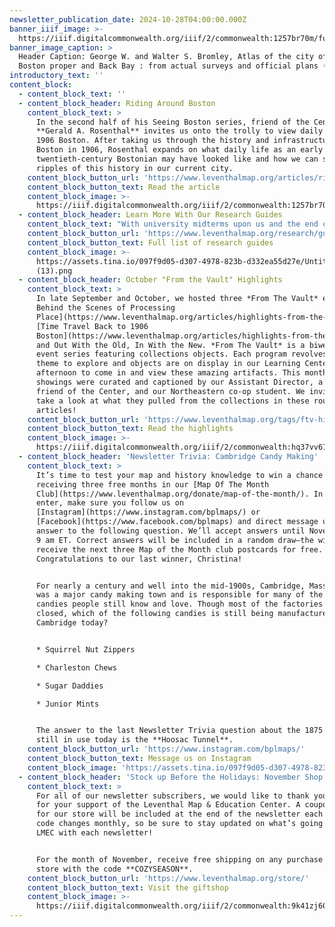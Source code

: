 ```yaml
---
newsletter_publication_date: 2024-10-28T04:00:00.000Z
banner_iiif_image: >-
  https://iiif.digitalcommonwealth.org/iiif/2/commonwealth:1257br70m/full/1600,/0/default.jpg
banner_image_caption: >
  Header Caption: George W. and Walter S. Bromley, Atlas of the city of Boston :
  Boston proper and Back Bay : from actual surveys and official plans (1908)
introductory_text: ''
content_block:
  - content_block_text: ''
  - content_block_header: Riding Around Boston
    content_block_text: >
      In the second half of his Seeing Boston series, friend of the Center
      **Gerald A. Rosenthal** invites us onto the trolly to view daily life in
      1906 Boston. After taking us through the history and infrastructure of
      Boston in 1906, Rosenthal expands on what daily life as an early
      twentieth-century Bostonian may have looked like and how we can see
      ripples of this history in our current city.
    content_block_button_url: 'https://www.leventhalmap.org/articles/riding-around-1906-boston/'
    content_block_button_text: Read the article
    content_block_image: >-
      https://iiif.digitalcommonwealth.org/iiif/2/commonwealth:1257br70m/4316,1836,1443,2745/,1200/0/default.jpg
  - content_block_header: Learn More With Our Research Guides
    content_block_text: "With university midterms upon us and the end of the semester drawing ever closer, did you know the Leventhal Center has dedicated research guides\_to help access information and sources in our collections? With guides on Boston’s Urban Planning to one on Topographic Maps from the U.S. Geological Survey, you’re sure to find a wealth of information in each guide. Whether looking to do some in-depth research or looking for a quick recap of a new subject, we encourage you to check out this resource!\n"
    content_block_button_url: 'https://www.leventhalmap.org/research/guides/'
    content_block_button_text: Full list of research guides
    content_block_image: >-
      https://assets.tina.io/097f9d05-d307-4978-823b-d332ea55d27e/Untitled
      (13).png
  - content_block_header: October "From the Vault" Highlights
    content_block_text: >
      In late September and October, we hosted three *From The Vault* events-[
      Behind the Scenes of Processing
      Place](https://www.leventhalmap.org/articles/highlights-from-the-vault-behind-the-scenes-of-processing-place/),
      [Time Travel Back to 1906
      Boston](https://www.leventhalmap.org/articles/highlights-from-the-vault-time-travel-back-to-1906-boston/),
      and Out With the Old, In With the New. *From The Vault* is a biweekly
      event series featuring collections objects. Each program revolves around a
      theme to explore and objects are on display in our Learning Center for the
      afternoon to come in and view these amazing artifacts. This month’s
      showings were curated and captioned by our Assistant Director, a longtime
      friend of the Center, and our Northeastern co-op student. We invite you to
      take a look at what they pulled from the collections in these roundup
      articles!
    content_block_button_url: 'https://www.leventhalmap.org/tags/ftv-highlights/'
    content_block_button_text: Read the highlights
    content_block_image: >-
      https://iiif.digitalcommonwealth.org/iiif/2/commonwealth:hq37vv673/1298,169,1007,1904/,1200/0/default.jpg
  - content_block_header: 'Newsletter Trivia: Cambridge Candy Making'
    content_block_text: >
      It’s time to test your map and history knowledge to win a chance of
      receiving three free months in our [Map Of The Month
      Club](https://www.leventhalmap.org/donate/map-of-the-month/). In order to
      enter, make sure you follow us on
      [Instagram](https://www.instagram.com/bplmaps/) or
      [Facebook](https://www.facebook.com/bplmaps) and direct message us the
      answer to the following question. We’ll accept answers until November 4 at
      9 am ET. Correct answers will be included in a random draw—the winner will
      receive the next three Map of the Month club postcards for free.
      Congratulations to our last winner, Christina!


      For nearly a century and well into the mid-1900s, Cambridge, Massachusetts
      was a major candy making town and is responsible for many of the classic
      candies people still know and love. Though most of the factories have
      closed, which of the following candies is still being manufactured in
      Cambridge today?


      * Squirrel Nut Zippers

      * Charleston Chews

      * Sugar Daddies

      * Junior Mints


      The answer to the last Newsletter Trivia question about the 1875 tunnel
      still in use today is the **Hoosac Tunnel**.
    content_block_button_url: 'https://www.instagram.com/bplmaps/'
    content_block_button_text: Message us on Instagram
    content_block_image: 'https://assets.tina.io/097f9d05-d307-4978-823b-d332ea55d27e/image (21).png'
  - content_block_header: 'Stock up Before the Holidays: November Shop Discount'
    content_block_text: >
      For all of our newsletter subscribers, we would like to thank you so much
      for your support of the Leventhal Map & Education Center. A coupon code
      for our store will be included at the end of the newsletter each month—the
      code changes monthly, so be sure to stay updated on what’s going on at the
      LMEC with each newsletter!


      For the month of November, receive free shipping on any purchase in the
      store with the code **COZYSEASON**.
    content_block_button_url: 'https://www.leventhalmap.org/store/'
    content_block_button_text: Visit the giftshop
    content_block_image: >-
      https://iiif.digitalcommonwealth.org/iiif/2/commonwealth:9k41zj60m/3347,24,2444,4457/,1200/0/default.jpg
---
```


